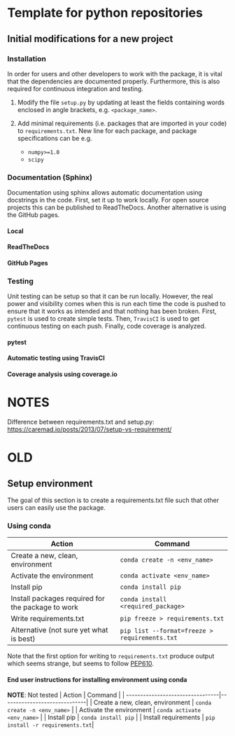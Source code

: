 # Template for python repositories
## Initial modifications for a new project

### Installation

In order for users and other developers to work with the package, it is vital that the dependencies are documented properly. Furthermore, this is also required for continuous integration and testing. 

1. Modify the file `setup.py` by updating at least the fields containing words enclosed in angle brackets, e.g. `<package_name>`. 

2. Add minimal requirements (i.e. packages that are imported in your code) to `requirements.txt`. New line for each package, and package specifications can be e.g. 
   - `numpy>=1.0`
   - `scipy`

### Documentation (Sphinx)

Documentation using sphinx allows automatic documentation using docstrings in the code. First, set it up to work locally. For open source projects this can be published to ReadTheDocs. Another alternative is using the GitHub pages. 

#### Local

#### ReadTheDocs

#### GitHub Pages

### Testing

Unit testing can be setup so that it can be run locally. However, the real power and visibility comes when this is run each time the code is pushed to ensure that it works as intended and that nothing has been broken. First, `pytest` is used to create simple tests. Then, `TravisCI` is used to get continuous testing on each push. Finally, code coverage is analyzed. 

#### pytest

#### Automatic testing using TravisCI

#### Coverage analysis using coverage.io

# NOTES

Difference between requirements.txt and setup.py: 
https://caremad.io/posts/2013/07/setup-vs-requirement/

# OLD

## Setup environment

The goal of this section is to create a requirements.txt file such that other users can easily use the package.

### Using conda

| Action					       | Command 					  |
| ---------------------------------|------------------------------|
| Create a new, clean, environment | `conda create -n <env_name>` |
| Activate the environment 		   | `conda activate <env_name>`  |
| Install pip 					   | `conda install pip`          |
| Install packages required for the package to work | `conda install <required_package>`|
| Write requirements.txt | `pip freeze > requirements.txt`|
| Alternative (not sure yet what is best) | `pip list --format=freeze > requirements.txt`|

Note that the first option for writing to `requirements.txt` produce output which seems strange, but seems to follow  [PEP610](https://www.python.org/dev/peps/pep-0610/). 

#### End user instructions for installing environment using conda
**NOTE**: Not tested
| Action					       | Command 					  |
| ---------------------------------|------------------------------|
| Create a new, clean, environment | `conda create -n <env_name>` |
| Activate the environment 	       | `conda activate <env_name>`  |
| Install pip                      | `conda install pip`          |
| Install requirements             | `pip install -r requirements.txt`|
